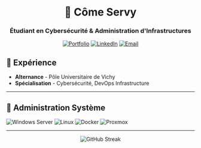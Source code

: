 <div align="center">

# 🚀 Côme Servy

### Étudiant en Cybersécurité & Administration d'Infrastructures

[![Portfolio](https://img.shields.io/badge/Portfolio-Visit%20Live-00D4FF?style=for-the-badge&logo=github&logoColor=white)](https://comesr.art)
[![LinkedIn](https://img.shields.io/badge/LinkedIn-Connect-0077B5?style=for-the-badge&logo=linkedin&logoColor=white)](https://linkedin.com/in/comesrv)
[![Email](https://img.shields.io/badge/Email-Contact-EA4335?style=for-the-badge&logo=gmail&logoColor=white)](mailto:pm@comesr.art)

</div>

## 🏢 Expérience

- **Alternance** - Pôle Universitaire de Vichy
- **Spécialisation** - Cybersécurité, DevOps Infrastructure

---

## 🔧 Administration Système

![Windows Server](https://img.shields.io/badge/Windows%20Server-0078D4?style=for-the-badge&logo=windows&logoColor=white)
![Linux](https://img.shields.io/badge/Linux-FCC624?style=for-the-badge&logo=linux&logoColor=black)
![Docker](https://img.shields.io/badge/Docker-2496ED?style=for-the-badge&logo=docker&logoColor=white)
![Proxmox](https://img.shields.io/badge/Proxmox-E57000?style=for-the-badge&logo=proxmox&logoColor=white)

---

<div align="center">

![GitHub Streak](https://github-readme-streak-stats.herokuapp.com/?user=come-sr&theme=tokyonight&hide_border=true)

</div>

